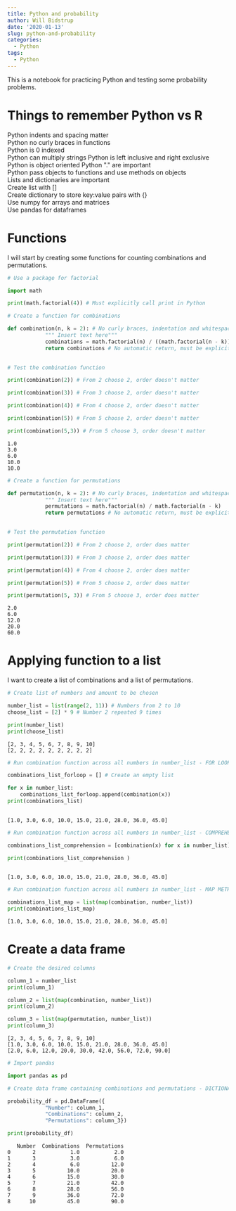 ```yaml
---
title: Python and probability
author: Will Bidstrup
date: '2020-01-13'
slug: python-and-probability
categories:
  - Python
tags:
  - Python
---
```

This is a notebook for practicing Python and testing some probability problems.

# Things to remember Python vs R

Python indents and spacing matter  
Python no curly braces in functions  
Python is 0 indexed    
Python can multiply strings 
Python is left inclusive and right exclusive  
Python is object oriented 
Python "." are important  
Python pass objects to functions and use methods on objects    
Lists and dictionaries are important  
Create list with []   
Create dictionary to store key:value pairs with {}   
Use numpy for arrays and matrices  
Use pandas for dataframes  



# Functions

I will start by creating some functions for counting combinations and permutations.  


```python
# Use a package for factorial

import math

print(math.factorial(4)) # Must explicitly call print in Python
```


```python
# Create a function for combinations

def combination(n, k = 2): # No curly braces, indentation and whitespace matter
            """ Insert text here"""
            combinations = math.factorial(n) / ((math.factorial(n - k)) * math.factorial(k))
            return combinations # No automatic return, must be explicit
    
```


```python
# Test the combination function

print(combination(2)) # From 2 choose 2, order doesn't matter

print(combination(3)) # From 3 choose 2, order doesn't matter

print(combination(4)) # From 4 choose 2, order doesn't matter

print(combination(5)) # From 5 choose 2, order doesn't matter

print(combination(5,3)) # From 5 choose 3, order doesn't matter
```

    1.0
    3.0
    6.0
    10.0
    10.0



```python
# Create a function for permutations

def permutation(n, k = 2): # No curly braces, indentation and whitespace matter
            """ Insert text here"""
            permutations = math.factorial(n) / math.factorial(n - k)
            return permutations # No automatic return, must be explicit
    
```


```python
# Test the permutation function

print(permutation(2)) # From 2 choose 2, order does matter

print(permutation(3)) # From 3 choose 2, order does matter

print(permutation(4)) # From 4 choose 2, order does matter

print(permutation(5)) # From 5 choose 2, order does matter

print(permutation(5, 3)) # From 5 choose 3, order does matter
```

    2.0
    6.0
    12.0
    20.0
    60.0


# Applying function to a list 

I want to create a list of combinations and a list of permutations.  


```python
# Create list of numbers and amount to be chosen

number_list = list(range(2, 11)) # Numbers from 2 to 10
choose_list = [2] * 9 # Number 2 repeated 9 times
```


```python
print(number_list)
print(choose_list)
```

    [2, 3, 4, 5, 6, 7, 8, 9, 10]
    [2, 2, 2, 2, 2, 2, 2, 2, 2]



```python
# Run combination function across all numbers in number_list - FOR LOOP METHOD

combinations_list_forloop = [] # Create an empty list

for x in number_list:
    combinations_list_forloop.append(combination(x))
print(combinations_list)
                                          
```

    [1.0, 3.0, 6.0, 10.0, 15.0, 21.0, 28.0, 36.0, 45.0]



```python
# Run combination function across all numbers in number_list - COMPREHENSION METHOD

combinations_list_comprehension = [combination(x) for x in number_list]

print(combinations_list_comprehension )
                         
```

    [1.0, 3.0, 6.0, 10.0, 15.0, 21.0, 28.0, 36.0, 45.0]



```python
# Run combination function across all numbers in number_list - MAP METHOD

combinations_list_map = list(map(combination, number_list))
print(combinations_list_map)
```

    [1.0, 3.0, 6.0, 10.0, 15.0, 21.0, 28.0, 36.0, 45.0]


# Create a data frame


```python
# Create the desired columns

column_1 = number_list
print(column_1)

column_2 = list(map(combination, number_list))
print(column_2)

column_3 = list(map(permutation, number_list))
print(column_3)
```

    [2, 3, 4, 5, 6, 7, 8, 9, 10]
    [1.0, 3.0, 6.0, 10.0, 15.0, 21.0, 28.0, 36.0, 45.0]
    [2.0, 6.0, 12.0, 20.0, 30.0, 42.0, 56.0, 72.0, 90.0]



```python
# Import pandas

import pandas as pd
```


```python
# Create data frame containing combinations and permutations - DICTIONARY METHOD

probability_df = pd.DataFrame({
            "Number": column_1,
            "Combinations": column_2,
            "Permutations": column_3})
```


```python
print(probability_df)
```

       Number  Combinations  Permutations
    0       2           1.0           2.0
    1       3           3.0           6.0
    2       4           6.0          12.0
    3       5          10.0          20.0
    4       6          15.0          30.0
    5       7          21.0          42.0
    6       8          28.0          56.0
    7       9          36.0          72.0
    8      10          45.0          90.0

